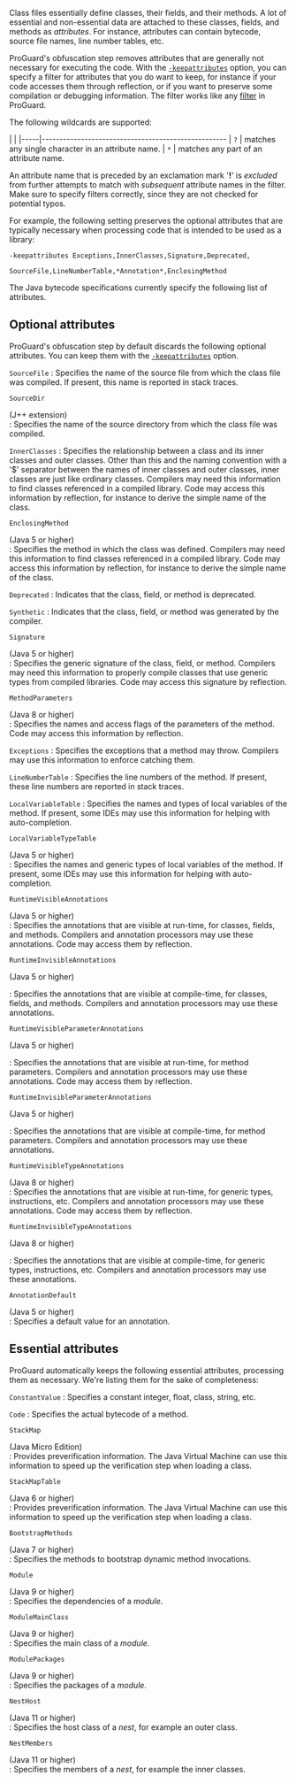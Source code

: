 Class files essentially define classes, their fields, and their methods. A lot
of essential and non-essential data are attached to these classes, fields, and
methods as *attributes*. For instance, attributes can contain bytecode, source
file names, line number tables, etc.

ProGuard's obfuscation step removes attributes that are generally not
necessary for executing the code. With the
[`-keepattributes`](usage.md#keepattributes) option, you can specify a filter
for attributes that you do want to keep, for instance if your code accesses
them through reflection, or if you want to preserve some compilation or
debugging information. The filter works like any [filter](usage.md#filters) in
ProGuard.

The following wildcards are supported:

|     |
|-----|----------------------------------------------------
| `?` | matches any single character in an attribute name.
| `*` | matches any part of an attribute name.

An attribute name that is preceded by an exclamation mark '**!**' is
*excluded* from further attempts to match with *subsequent* attribute names in
the filter. Make sure to specify filters correctly, since they are not checked
for potential typos.

For example, the following setting preserves the optional attributes that are
typically necessary when processing code that is intended to be used as a
library:

    -keepattributes Exceptions,InnerClasses,Signature,Deprecated,
                    SourceFile,LineNumberTable,*Annotation*,EnclosingMethod

The Java bytecode specifications currently specify the following list of
attributes.

## Optional attributes

ProGuard's obfuscation step by default discards the following optional
attributes. You can keep them with the
[`-keepattributes`](usage.md#keepattributes) option.

`SourceFile`
: Specifies the name of the source file from which the class file was
  compiled. If present, this name is reported in stack traces.

`SourceDir`<div>(J++ extension)</div>
: Specifies the name of the source directory from which the class file was
  compiled.

`InnerClasses`
: Specifies the relationship between a class and its inner classes and outer
  classes. Other than this and the naming convention with a '\$' separator
  between the names of inner classes and outer classes, inner classes are just
  like ordinary classes. Compilers may need this information to find classes
  referenced in a compiled library. Code may access this information by
  reflection, for instance to derive the simple name of the class.

`EnclosingMethod`<div>(Java 5 or higher)</div>
: Specifies the method in which the class was defined. Compilers may need this
  information to find classes referenced in a compiled library. Code may
  access this information by reflection, for instance to derive the simple
  name of the class.

`Deprecated`
: Indicates that the class, field, or method is deprecated.

`Synthetic`
: Indicates that the class, field, or method was generated by the compiler.

`Signature`<div>(Java 5 or higher)</div>
: Specifies the generic signature of the class, field, or method. Compilers
  may need this information to properly compile classes that use generic types
  from compiled libraries. Code may access this signature by reflection.

`MethodParameters`<div>(Java 8 or higher)</div>
: Specifies the names and access flags of the parameters of the method. Code
  may access this information by reflection.

`Exceptions`
: Specifies the exceptions that a method may throw. Compilers may use this
  information to enforce catching them.

`LineNumberTable`
: Specifies the line numbers of the method. If present, these line numbers are
  reported in stack traces.

`LocalVariableTable`
: Specifies the names and types of local variables of the method. If present,
  some IDEs may use this information for helping with auto-completion.

`LocalVariableTypeTable`<div>(Java 5 or higher)</div>
: Specifies the names and generic types of local variables of the method. If
  present, some IDEs may use this information for helping with
  auto-completion.

`RuntimeVisibleAnnotations`<div>(Java 5 or higher)</div>
: Specifies the annotations that are visible at run-time, for classes, fields,
  and methods. Compilers and annotation processors may use these annotations.
  Code may access them by reflection.

`RuntimeInvisibleAnnotations`<div>(Java 5 or higher)</div>

: Specifies the annotations that are visible at compile-time, for classes,
  fields, and methods. Compilers and annotation processors may use these
  annotations.

`RuntimeVisibleParameterAnnotations`<div>(Java 5 or higher)</div>

: Specifies the annotations that are visible at run-time, for method
  parameters. Compilers and annotation processors may use these annotations.
  Code may access them by reflection.

`RuntimeInvisibleParameterAnnotations`<div>(Java 5 or higher)</div>

: Specifies the annotations that are visible at compile-time, for method
  parameters. Compilers and annotation processors may use these annotations.

`RuntimeVisibleTypeAnnotations`<div>(Java 8 or higher)</div>
: Specifies the annotations that are visible at run-time, for generic types,
  instructions, etc. Compilers and annotation processors may use these
  annotations. Code may access them by reflection.

`RuntimeInvisibleTypeAnnotations`<div>(Java 8 or higher)</div>

: Specifies the annotations that are visible at compile-time, for generic
  types, instructions, etc. Compilers and annotation processors may use these
  annotations.

`AnnotationDefault`<div>(Java 5 or higher)</div>
: Specifies a default value for an annotation.

## Essential attributes

ProGuard automatically keeps the following essential attributes, processing
them as necessary. We're listing them for the sake of completeness:

`ConstantValue`
: Specifies a constant integer, float, class, string, etc.  

`Code`
: Specifies the actual bytecode of a method.

`StackMap`<div>(Java Micro Edition)</div>
: Provides preverification information. The Java Virtual Machine can use this
  information to speed up the verification step when loading a class.

`StackMapTable`<div>(Java 6 or higher)</div>
: Provides preverification information. The Java Virtual Machine can use this
  information to speed up the verification step when loading a class.

`BootstrapMethods`<div>(Java 7 or higher)</div>
: Specifies the methods to bootstrap dynamic method invocations.

`Module`<div>(Java 9 or higher)</div>
: Specifies the dependencies of a _module_.

`ModuleMainClass`<div>(Java 9 or higher)</div>
: Specifies the main class of a _module_.

`ModulePackages`<div>(Java 9 or higher)</div>
: Specifies the packages of a _module_.

`NestHost`<div>(Java 11 or higher)</div>
: Specifies the host class of a _nest_, for example an outer class.

`NestMembers`<div>(Java 11 or higher)</div>
: Specifies the members of a _nest_, for example the inner classes.
